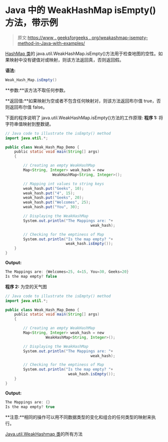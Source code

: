 # Java 中的 WeakHashMap isEmpty()方法，带示例

> 原文:[https://www . geeksforgeeks . org/weakashmap-isempty-method-in-Java-with-examples/](https://www.geeksforgeeks.org/weakhashmap-isempty-method-in-java-with-examples/)

[HashMap 类](https://www.geeksforgeeks.org/java-util-hashmap-in-java/)的 java.util.WeakHashMap.isEmpty()方法用于检查地图的空性。如果映射中没有键值对或映射，则该方法返回真，否则返回假。

**语法:**

```java
Weak_Hash_Map.isEmpty()
```

**参数:**该方法不取任何参数。

**返回值:**如果映射为空或者不包含任何映射对，则该方法返回布尔值 true，否则返回布尔值 false。

下面的程序说明了 java.util.WeakHashMap.isEmpty()方法的工作原理:
**程序 1:** 将字符串值映射到整数键。

```java
// Java code to illustrate the isEmpty() method
import java.util.*;

public class Weak_Hash_Map_Demo {
    public static void main(String[] args)
    {

        // Creating an empty WeakHashMap
        Map<String, Integer> weak_hash = new 
                     WeakHashMap<String, Integer>();

        // Mapping int values to string keys
        weak_hash.put("Geeks", 10);
        weak_hash.put("4", 15);
        weak_hash.put("Geeks", 20);
        weak_hash.put("Welcomes", 25);
        weak_hash.put("You", 30);

        // Displaying the WeakHashMap
        System.out.println("The Mappings are: "+
                                      weak_hash);

        // Checking for the emptiness of Map
        System.out.println("Is the map empty? "+
                           weak_hash.isEmpty());
    }
}
```

**Output:**

```java
The Mappings are: {Welcomes=25, 4=15, You=30, Geeks=20}
Is the map empty? false

```

**程序 2:** 为空的天气图

```java
// Java code to illustrate the isEmpty() method
import java.util.*;

public class Weak_Hash_Map_Demo {
    public static void main(String[] args)
    {

        // Creating an empty WeakHashMap
        Map<String, Integer> weak_hash = new 
                  WeakHashMap<String, Integer>();

        // Displaying the WeakHashMap
        System.out.println("The Mappings are: "+
                                      weak_hash);

        // Checking for the emptiness of Map
        System.out.println("Is the map empty? "+
                            weak_hash.isEmpty());
    }
}
```

**Output:**

```java
The Mappings are: {}
Is the map empty? true

```

**注意:**相同的操作可以用不同数据类型的变化和组合的任何类型的映射来执行。

[Java.util.WeakHashmap 类](https://www.geeksforgeeks.org/java-util-weakhashmap-class-java/)的所有方法
